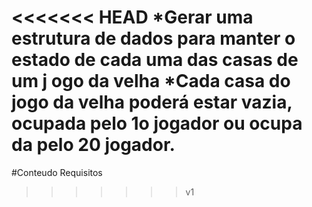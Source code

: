 <<<<<<< HEAD
*Gerar uma estrutura de dados para manter o estado de cada uma das casas de um j
ogo da velha
*Cada casa do jogo da velha poderá estar vazia, ocupada pelo 1o jogador ou ocupa
da pelo 20 jogador.
=======
#Conteudo Requisitos
>>>>>>> v1
